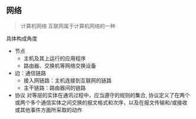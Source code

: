 ## 网络

> 计算机网络
> 互联网属于计算机网络的一种

具体构成角度

- 节点
  - 主机及其上运行的应用程序
  - 路由器、交换机等网络交换设备
- 边：通信链路
  - 接入网链路：主机连接到互联网的链路
  - 主干链路：路由器间的链路
- 协议
  对等层的实体在通讯过程中，应当遵守的规则的集合,
  协议定义了在两个或两个多个通信实体之间交换的报文格式和次序，以及在报文传输和/或接收或其他事件方面所采取的动作
